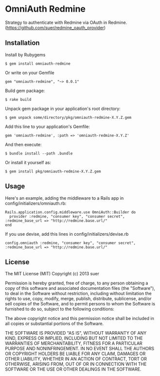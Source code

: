 # OmniAuth Redmine

Strategy to authenticate with Redmine via OAuth in Redmine.
(https://github.com/suer/redmine_oauth_provider)

## Installation

Install by Rubygems

    $ gem install omniauth-redmine

Or write on your Gemfile

    gem "omniauth-redmine", "~> 0.0.1"

Build gem package:

    $ rake build

Unpack gem package in your application's root directory:

    $ gem unpack some/directory/pkg/omniauth-redmine-X.Y.Z.gem

Add this line to your application's Gemfile:

    gem 'omniauth-redmine', :path => 'omniauth-redmine-X.Y.Z'

And then execute:

    $ bundle install --path .bundle

Or install it yourself as:

    $ gem install pkg/omniauth-redmine-X.Y.Z.gem

## Usage

Here's an example, adding the middleware to a Rails app in config/initializers/omniauth.rb:

    Rails.application.config.middleware.use OmniAuth::Builder do
      provider :redmine, "consumer key", "consumer secret", :redmine_base_url => "http://redmine.base.url/"
    end

If you use devise, add this lines in config/initializers/devise.rb

    config.omniauth :redmine, "consumer key", "consumer secret", :redmine_base_url => "http://redmine.base.url/"

## License
The MIT License (MIT)
Copyright (c) 2013 suer

Permission is hereby granted, free of charge, to any person obtaining a copy of this software and associated documentation files (the "Software"), to deal in the Software without restriction, including without limitation the rights to use, copy, modify, merge, publish, distribute, sublicense, and/or sell copies of the Software, and to permit persons to whom the Software is furnished to do so, subject to the following conditions:

The above copyright notice and this permission notice shall be included in all copies or substantial portions of the Software.

THE SOFTWARE IS PROVIDED "AS IS", WITHOUT WARRANTY OF ANY KIND, EXPRESS OR IMPLIED, INCLUDING BUT NOT LIMITED TO THE WARRANTIES OF MERCHANTABILITY, FITNESS FOR A PARTICULAR PURPOSE AND NONINFRINGEMENT. IN NO EVENT SHALL THE AUTHORS OR COPYRIGHT HOLDERS BE LIABLE FOR ANY CLAIM, DAMAGES OR OTHER LIABILITY, WHETHER IN AN ACTION OF CONTRACT, TORT OR OTHERWISE, ARISING FROM, OUT OF OR IN CONNECTION WITH THE SOFTWARE OR THE USE OR OTHER DEALINGS IN THE SOFTWARE.
